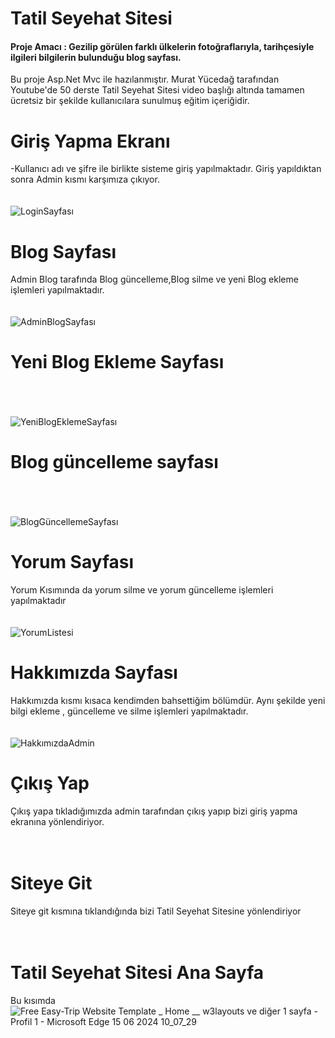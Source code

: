 # Tatil Seyehat Sitesi
#### Proje Amacı : Gezilip görülen farklı ülkelerin fotoğraflarıyla, tarihçesiyle ilgileri bilgilerin bulunduğu  blog sayfası.
Bu proje Asp.Net Mvc ile hazılanmıştır. Murat Yücedağ tarafından Youtube'de 50 derste Tatil Seyehat Sitesi video başlığı altında tamamen ücretsiz bir şekilde kullanıcılara sunulmuş eğitim içeriğidir.
<br/>


# Giriş Yapma Ekranı 
-Kullanıcı adı ve şifre ile birlikte sisteme giriş yapılmaktadır. Giriş yapıldıktan sonra Admin kısmı karşımıza çıkıyor.
<br/><br/><br/>
![LoginSayfası](https://github.com/Merenturgut07/Tatil_Seyahat_Sitesi_Yeni/assets/149729571/ed66c647-7b9e-4ccb-8705-eab24634bb57)


# Blog Sayfası
Admin Blog tarafında Blog güncelleme,Blog silme ve yeni Blog ekleme işlemleri yapılmaktadır.
<br/><br/><br/>
![AdminBlogSayfası](https://github.com/Merenturgut07/Tatil_Seyahat_Sitesi_Yeni/assets/149729571/950f89c7-4378-42db-9097-b212d0f3d3ff)


# Yeni Blog Ekleme Sayfası
<br/><br/><br/>
![YeniBlogEklemeSayfası](https://github.com/Merenturgut07/Tatil_Seyahat_Sitesi_Yeni/assets/149729571/61fd633a-7483-4231-839b-26e99ec7eb08)

# Blog güncelleme sayfası
<br/><br/><br/>
![BlogGüncellemeSayfası](https://github.com/Merenturgut07/Tatil_Seyahat_Sitesi_Yeni/assets/149729571/71faa403-913a-4c9c-9053-135e1ba25a39)

# Yorum Sayfası
Yorum Kısımında da yorum silme ve yorum güncelleme işlemleri yapılmaktadır
<br/><br/><br/>
![YorumListesi](https://github.com/Merenturgut07/Tatil_Seyahat_Sitesi_Yeni/assets/149729571/a3a93b15-64d8-44fc-86bb-a2c679bcdcb8)

# Hakkımızda Sayfası
Hakkımızda kısmı kısaca kendimden bahsettiğim bölümdür. Aynı şekilde yeni bilgi ekleme , güncelleme ve silme işlemleri yapılmaktadır.
<br/><br/><br/>
![HakkımızdaAdmin](https://github.com/Merenturgut07/Tatil_Seyahat_Sitesi_Yeni/assets/149729571/31a745ad-40fe-4e33-ba53-2a685570442c)


# Çıkış Yap
Çıkış yapa tıkladığımızda admin tarafından çıkış yapıp bizi giriş yapma ekranına yönlendiriyor.
<br/><br/><br/>

# Siteye Git
Siteye git kısmına tıklandığında bizi Tatil Seyehat Sitesine yönlendiriyor
<br/><br/><br/>

# Tatil Seyehat Sitesi Ana Sayfa
Bu kısımda 
![Free Easy-Trip Website Template _ Home __ w3layouts ve diğer 1 sayfa - Profil 1 - Microsoft​ Edge 15 06 2024 10_07_29](https://github.com/Merenturgut07/Tatil_Seyahat_Sitesi_Yeni/assets/149729571/ae651d6d-c59c-4150-b769-c992b3eaafc7)




